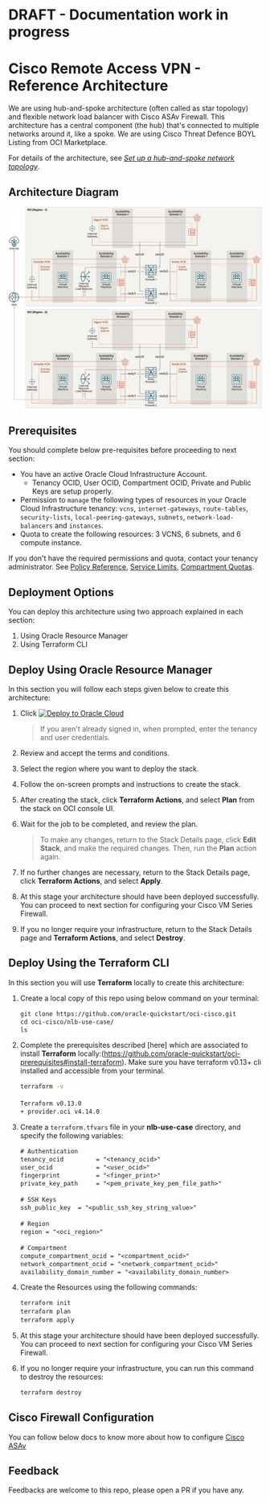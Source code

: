 # DRAFT - Documentation work in progress
# Cisco Remote Access VPN - Reference Architecture

We are using hub-and-spoke architecture (often called as star topology) and flexible network load balancer with Cisco ASAv Firewall. This architecture has a central component (the hub) that's connected to multiple networks around it, like a spoke. We are using Cisco Threat Defence BOYL Listing from OCI Marketplace.

For details of the architecture, see [_Set up a hub-and-spoke network topology_](https://docs.oracle.com/en/solutions/hub-spoke-network/index.html).

## Architecture Diagram

![](./images/arch.png)


## Prerequisites

You should complete below pre-requisites before proceeding to next section:
- You have an active Oracle Cloud Infrastructure Account.
  - Tenancy OCID, User OCID, Compartment OCID, Private and Public Keys are setup properly.
- Permission to `manage` the following types of resources in your Oracle Cloud Infrastructure tenancy: `vcns`, `internet-gateways`, `route-tables`, `security-lists`, `local-peering-gateways`, `subnets`, `network-load-balancers` and `instances`.
- Quota to create the following resources: 3 VCNS, 6 subnets, and 6 compute instance.

If you don't have the required permissions and quota, contact your tenancy administrator. See [Policy Reference](https://docs.cloud.oracle.com/en-us/iaas/Content/Identity/Reference/policyreference.htm), [Service Limits](https://docs.cloud.oracle.com/en-us/iaas/Content/General/Concepts/servicelimits.htm), [Compartment Quotas](https://docs.cloud.oracle.com/iaas/Content/General/Concepts/resourcequotas.htm).

## Deployment Options

You can deploy this architecture using two approach explained in each section: 
1. Using Oracle Resource Manager 
2. Using Terraform CLI 

## Deploy Using Oracle Resource Manager

In this section you will follow each steps given below to create this architecture:

1. Click [![Deploy to Oracle Cloud](https://oci-resourcemanager-plugin.plugins.oci.oraclecloud.com/latest/deploy-to-oracle-cloud.svg)](https://console.us-phoenix-1.oraclecloud.com/resourcemanager/stacks/create?region=home&zipUrl=https://github.com/oracle-quickstart/oci-cisco/raw/master/asav/remote-access-vpn/resource-manager/cisco-asav-ravpn.zip)

    > If you aren't already signed in, when prompted, enter the tenancy and user credentials.

2. Review and accept the terms and conditions.

3. Select the region where you want to deploy the stack.

4. Follow the on-screen prompts and instructions to create the stack.

5. After creating the stack, click **Terraform Actions**, and select **Plan** from the stack on OCI console UI.

6. Wait for the job to be completed, and review the plan.

    > To make any changes, return to the Stack Details page, click **Edit Stack**, and make the required changes. Then, run the **Plan** action again.

7. If no further changes are necessary, return to the Stack Details page, click **Terraform Actions**, and select **Apply**. 

8. At this stage your architecture should have been deployed successfully. You can proceed to next section for configuring your Cisco VM Series Firewall.

9. If you no longer require your infrastructure, return to the Stack Details page and **Terraform Actions**, and select **Destroy**.


## Deploy Using the Terraform CLI

In this section you will use **Terraform** locally to create this architecture: 


1. Create a local copy of this repo using below command on your terminal: 

    ```
    git clone https://github.com/oracle-quickstart/oci-cisco.git
    cd oci-cisco/nlb-use-case/
    ls
    ```

2. Complete the prerequisites described [here] which are associated to install **Terraform** locally:(https://github.com/oracle-quickstart/oci-prerequisites#install-terraform).
    Make sure you have terraform v0.13+ cli installed and accessible from your terminal.

    ```bash
    terraform -v

    Terraform v0.13.0
    + provider.oci v4.14.0
    ```

3. Create a `terraform.tfvars` file in your **nlb-use-case** directory, and specify the following variables:

    ```
    # Authentication
    tenancy_ocid         = "<tenancy_ocid>"
    user_ocid            = "<user_ocid>"
    fingerprint          = "<finger_print>"
    private_key_path     = "<pem_private_key_pem_file_path>"

    # SSH Keys
    ssh_public_key  = "<public_ssh_key_string_value>"

    # Region
    region = "<oci_region>"

    # Compartment
    compute_compartment_ocid = "<compartment_ocid>"
    network_compartment_ocid = "<network_compartment_ocid>"
    availability_domain_number = "<availability_domain_number>

    ````

4. Create the Resources using the following commands:

    ```bash
    terraform init
    terraform plan
    terraform apply
    ```

5. At this stage your architecture should have been deployed successfully. You can proceed to next section for configuring your Cisco VM Series Firewall. 

6. If you no longer require your infrastructure, you can run this command to destroy the resources:

    ```bash
    terraform destroy
    ```

## Cisco Firewall Configuration 

You can follow below docs to know more about how to configure [Cisco ASAv](https://www.cisco.com/c/en/us/td/docs/security/asa/asa916/asav/getting-started/asav-916-gsg/asav_oci.html) 

## Feedback 

Feedbacks are welcome to this repo, please open a PR if you have any.